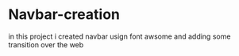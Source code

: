 # Navbar-creation
in this project i created navbar usign font awsome and adding some transition over the web 
